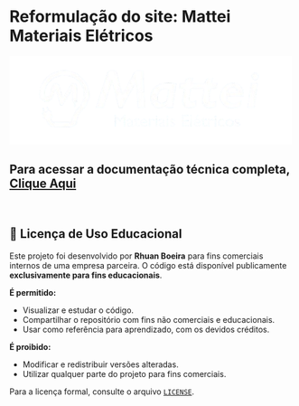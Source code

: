 <h1> Reformulação do site: Mattei Materiais Elétricos </h1> <img src="img/logo-mattei-br500.png.png" alt="logo">
<h2>Para acessar a <strong>documentação técnica completa</strong>, <a href="https://github.com/rhuanboeira/site-mattei-main/blob/b6cb8a96e2077246d86404e07dcc4b1053203b3e/Projeto-Mattei.pdf"> Clique Aqui</a></h2>
<br>
<h2> 📘 Licença de Uso Educacional </h2>

Este projeto foi desenvolvido por **Rhuan Boeira** para fins comerciais internos de uma empresa parceira. O código está disponível publicamente **exclusivamente para fins educacionais**.

**É permitido:**
- Visualizar e estudar o código.
- Compartilhar o repositório com fins não comerciais e educacionais.
- Usar como referência para aprendizado, com os devidos créditos.

**É proibido:**
- Modificar e redistribuir versões alteradas.
- Utilizar qualquer parte do projeto para fins comerciais.

Para a licença formal, consulte o arquivo [`LICENSE`](./LICENSE).


